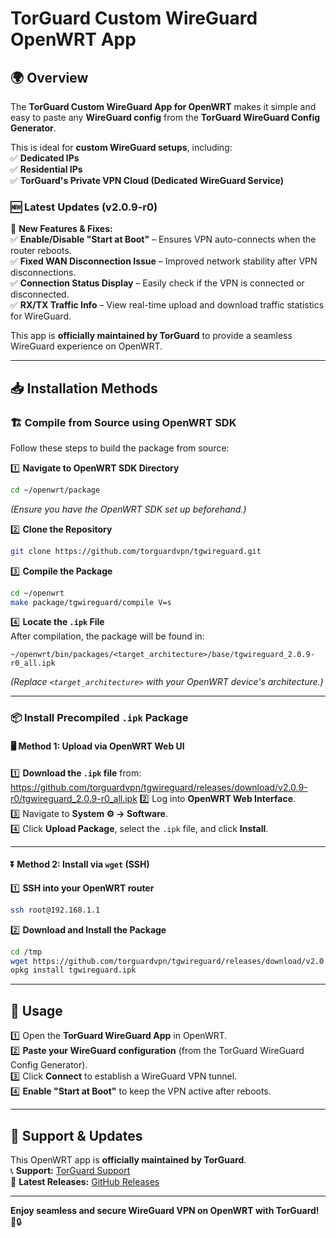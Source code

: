 # TorGuard Custom WireGuard OpenWRT App

## 🌍 Overview  
The **TorGuard Custom WireGuard App for OpenWRT** makes it simple and easy to paste any **WireGuard config** from the **TorGuard WireGuard Config Generator**.  

This is ideal for **custom WireGuard setups**, including:  
✅ **Dedicated IPs**  
✅ **Residential IPs**  
✅ **TorGuard's Private VPN Cloud (Dedicated WireGuard Service)**  

### 🆕 **Latest Updates (v2.0.9-r0)**  
🚀 **New Features & Fixes:**  
✅ **Enable/Disable "Start at Boot"** – Ensures VPN auto-connects when the router reboots.  
✅ **Fixed WAN Disconnection Issue** – Improved network stability after VPN disconnections.  
✅ **Connection Status Display** – Easily check if the VPN is connected or disconnected.  
✅ **RX/TX Traffic Info** – View real-time upload and download traffic statistics for WireGuard.  

This app is **officially maintained by TorGuard** to provide a seamless WireGuard experience on OpenWRT.  

---

## 📥 Installation Methods  

### 🏗️ Compile from Source using OpenWRT SDK  

Follow these steps to build the package from source:  

1️⃣ **Navigate to OpenWRT SDK Directory**  
```bash
cd ~/openwrt/package
```
*(Ensure you have the OpenWRT SDK set up beforehand.)*  

2️⃣ **Clone the Repository**  
```bash
git clone https://github.com/torguardvpn/tgwireguard.git
```

3️⃣ **Compile the Package**  
```bash
cd ~/openwrt
make package/tgwireguard/compile V=s
```

4️⃣ **Locate the `.ipk` File**  
After compilation, the package will be found in:  
```
~/openwrt/bin/packages/<target_architecture>/base/tgwireguard_2.0.9-r0_all.ipk
```
*(Replace `<target_architecture>` with your OpenWRT device's architecture.)*  

---

### 📦 Install Precompiled `.ipk` Package  

#### 🖥️ Method 1: Upload via OpenWRT Web UI  
1️⃣ **Download the `.ipk` file** from: https://github.com/torguardvpn/tgwireguard/releases/download/v2.0.9-r0/tgwireguard_2.0.9-r0_all.ipk 
2️⃣ Log into **OpenWRT Web Interface**.  
3️⃣ Navigate to **System ⚙️ → Software**.  
4️⃣ Click **Upload Package**, select the `.ipk` file, and click **Install**.  

---

#### ⏬ Method 2: Install via `wget` (SSH)  
1️⃣ **SSH into your OpenWRT router**  
```bash
ssh root@192.168.1.1
```

2️⃣ **Download and Install the Package**  
```bash
cd /tmp
wget https://github.com/torguardvpn/tgwireguard/releases/download/v2.0.9-r0/tgwireguard_2.0.9-r0_all.ipk
opkg install tgwireguard.ipk
```

---

## 🚀 Usage  

1️⃣ Open the **TorGuard WireGuard App** in OpenWRT.  
2️⃣ **Paste your WireGuard configuration** (from the TorGuard WireGuard Config Generator).  
3️⃣ Click **Connect** to establish a WireGuard VPN tunnel.  
4️⃣ **Enable "Start at Boot"** to keep the VPN active after reboots.  

---

## 🔗 Support & Updates  
This OpenWRT app is **officially maintained by TorGuard**.  
📞 **Support:** [TorGuard Support](https://torguard.net/)  
📢 **Latest Releases:** [GitHub Releases](https://github.com/torguardvpn/tgwireguard/releases/) 

---

**Enjoy seamless and secure WireGuard VPN on OpenWRT with TorGuard!** 🎉🔒  
